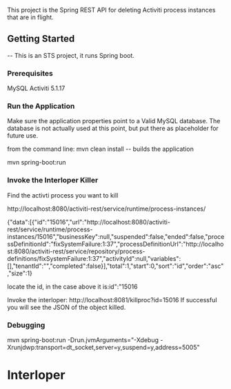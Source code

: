 This project is the Spring REST API for deleting Activiti process instances that are in flight.
## Getting Started

-- This is an STS project, it runs Spring boot. 

### Prerequisites

MySQL
Activiti 5.1.17

### Run the Application

Make sure the application properties point to a Valid MySQL database.  The database is not actually used
at this point, but put there as placeholder for future use.

from the command line:
mvn clean install -- builds the application

mvn spring-boot:run

### Invoke the Interloper Killer

Find the activti process you want to kill

http://localhost:8080/activiti-rest/service/runtime/process-instances/

{"data":[{"id":"15016","url":"http://localhost:8080/activiti-rest/service/runtime/process-instances/15016","businessKey":null,"suspended":false,"ended":false,"processDefinitionId":"fixSystemFailure:1:37","processDefinitionUrl":"http://localhost:8080/activiti-rest/service/repository/process-definitions/fixSystemFailure:1:37","activityId":null,"variables":[],"tenantId":"","completed":false}],"total":1,"start":0,"sort":"id","order":"asc","size":1}

locate the id, in the case above it is:id":"15016

Invoke the interloper:
http://localhost:8081/killproc?id=15016
If successful you will see the JSON of the object killed.

### Debugging
mvn spring-boot:run -Drun.jvmArguments="-Xdebug -Xrunjdwp:transport=dt_socket,server=y,suspend=y,address=5005"

# Interloper
